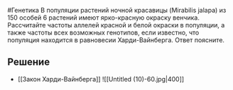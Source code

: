 #Генетика 
В популяции растений ночной красавицы (Mirabilis jalapa) из 150 особей 6 растений имеют ярко-красную окраску венчика. Рассчитайте частоты аллелей красной и белой окраски в популяции, а также частоты всех возможных генотипов, если известно, что популяция находится в равновесии Харди-Вайнберга. Ответ поясните.
## Решение 
- [[Закон Харди-Вайнберга]]
![[Untitled (10)-60.jpg|400]]